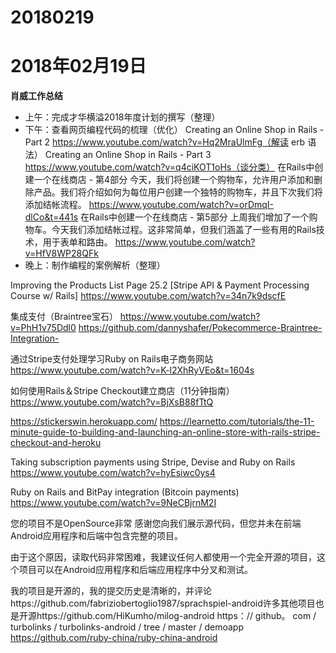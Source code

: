 # 20180219

# 2018年02月19日
  **肖威工作总结**
  - 上午：完成才华横溢2018年度计划的撰写（整理）
  - 下午：查看网页编程代码的梳理（优化）
  Creating an Online Shop in Rails - Part 2
  https://www.youtube.com/watch?v=Hq2MraUlmFg（解读 erb 语法）
  Creating an Online Shop in Rails - Part 3
  https://www.youtube.com/watch?v=q4ciKOT1oHs（谈分类）
  在Rails中创建一个在线商店 - 第4部分
  今天，我们将创建一个购物车，允许用户添加和删除产品。我们将介绍如何为每位用户创建一个独特的购物车，并且下次我们将添加结帐流程。
  https://www.youtube.com/watch?v=orDmqI-dlCo&t=441s
  在Rails中创建一个在线商店 - 第5部分
  上周我们增加了一个购物车。今天我们添加结帐过程。这非常简单，但我们涵盖了一些有用的Rails技术，用于表单和路由。
  https://www.youtube.com/watch?v=HfV8WP28QFk
  - 晚上：制作编程的案例解析（整理）

  Improving the Products List Page 25.2 [Stripe API & Payment Processing Course w/ Rails]
  https://www.youtube.com/watch?v=34n7k9dscfE

  集成支付（Braintree宝石）
  https://www.youtube.com/watch?v=PhH1v75Ddl0
  https://github.com/dannyshafer/Pokecommerce-Braintree-Integration-

  通过Stripe支付处理学习Ruby on Rails电子商务网站
  https://www.youtube.com/watch?v=K-l2XhRyVEo&t=1604s

  如何使用Rails＆Stripe Checkout建立商店（11分钟指南）
  https://www.youtube.com/watch?v=BjXsB88fTtQ

  https://stickerswin.herokuapp.com/
  https://learnetto.com/tutorials/the-11-minute-guide-to-building-and-launching-an-online-store-with-rails-stripe-checkout-and-heroku

  Taking subscription payments using Stripe, Devise and Ruby on Rails
  https://www.youtube.com/watch?v=hyEsiwc0ys4

  Ruby on Rails and BitPay integration (Bitcoin payments)
  https://www.youtube.com/watch?v=9NeCBjrnM2I

  您的项目不是OpenSource非常
感谢您向我们展示源代码，但您并未在前端Android应用程序和后端中包含完整的项目。

由于这个原因，读取代码非常困难，我建议任何人都使用一个完全开源的项目，这个项目可以在Android应用程序和后端应用程序中分叉和测试。

我的项目是开源的，我的提交历史是清晰的，并评论https://github.com/fabriziobertoglio1987/sprachspiel-android许多其他项目也是开源https://github.com/HiKumho/milog-android https：// github。 com / turbolinks / turbolinks-android / tree / master / demoapp https://github.com/ruby-china/ruby-china-android
